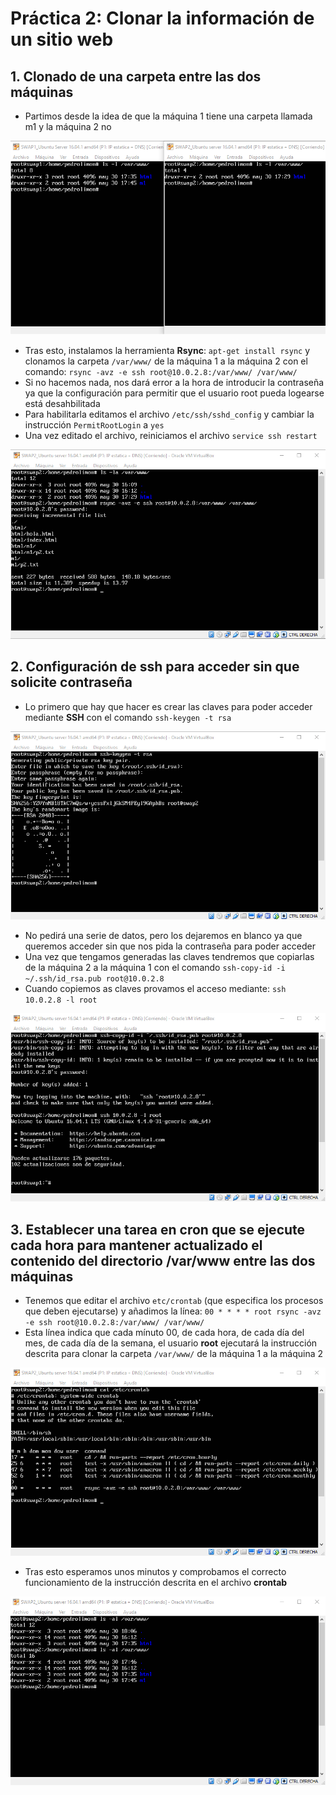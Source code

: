 
# Práctica 2: Clonar la información de un sitio web

## 1. Clonado de una carpeta entre las dos máquinas

- Partimos desde la idea de que la máquina 1 tiene una carpeta llamada m1 y la máquina 2 no

![img](https://github.com/pedrolimon/SWAP1617/blob/master/Practica2/archivos.png)

- Tras esto, instalamos la herramienta **Rsync**: `apt-get install rsync` y clonamos la carpeta `/var/www/` de la máquina 1 a la máquina 2 con el comando: `rsync -avz -e ssh root@10.0.2.8:/var/www/ /var/www/`
- Si no hacemos nada, nos dará error a la hora de introducir la contraseña ya que la configuración para permitir que el usuario root pueda logearse está desahbilitada
- Para habilitarla editamos el archivo `/etc/ssh/sshd_config` y cambiar la instrucción `PermitRootLogin` a `yes`
- Una vez editado el archivo, reiniciamos el archivo `service ssh restart`

![img](https://github.com/pedrolimon/SWAP1617/blob/master/Practica2/clonadoRsync.png)

## 2. Configuración de ssh para acceder sin que solicite contraseña

- Lo primero que hay que hacer es crear las claves para poder acceder mediante **SSH** con el comando `ssh-keygen -t rsa`

![img](https://github.com/pedrolimon/SWAP1617/blob/master/Practica2/clavesParaSSH.png)

- No pedirá una serie de datos, pero los dejaremos en blanco ya que queremos acceder sin que nos pida la contraseña para poder acceder
- Una vez que tengamos generadas las claves tendremos que copiarlas de la máquina 2 a la máquina 1 con el comando `ssh-copy-id -i ~/.ssh/id_rsa.pub root@10.0.2.8`
- Cuando copiemos as claves provamos el acceso mediante: `ssh 10.0.2.8 -l root`

![img](https://github.com/pedrolimon/SWAP1617/blob/master/Practica2/SSHSinClaves.png)

## 3. Establecer una tarea en cron que se ejecute cada hora para mantener actualizado el contenido del directorio /var/www entre las dos máquinas

- Tenemos que editar el archivo `etc/crontab` (que especifica los procesos que deben ejecutarse) y añadimos la línea: `00 * * * * root rsync -avz -e ssh root@10.0.2.8:/var/www/ /var/www/`
- Esta línea indica que cada mínuto 00, de cada hora, de cada día del mes, de cada día de la semana, el usuario **root** ejecutará la instrucción descrita para clonar la carpeta `/var/www/` de la máquina 1 a la máquina 2

![img](https://github.com/pedrolimon/SWAP1617/blob/master/Practica2/crontab.png)

- Tras esto esperamos unos minutos y comprobamos el correcto funcionamiento de la instrucción descrita en el archivo **crontab**

![img](https://github.com/pedrolimon/SWAP1617/blob/master/Practica2/comprobar.png)
